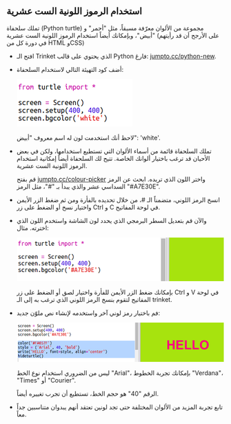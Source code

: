 ## استخدام الرموز اللونية الست عشرية

تملك سلحفاة (Python turtle) مجموعة من الألوان معرّفة مسبقاً، مثل "أحمر" و "أبيض"، وبإمكانك أيضاً استخدام الرموز اللونية الست عشرية (على الأرجح أن قد رأيتهم في دورة كل من HTML وCSS)

+ افتح الـ Trinket الذي يحتوي على قالب Python فارغ: <a href="http://jumpto.cc/python-new" target="_blank">jumpto.cc/python-new</a>.

+ أضف كود التهيئة التالي لاستخدام السلحفاة:
    
    ![لقطة شاشة](images/colourful-setup.png)
    
    لاحظ أنك استخدمت لون له اسم معروف "أبيض": 'white'.

+ تملك السلحفاة قائمة من أسماء الألوان التي تستطيع استخدامها، ولكن في بعض الأحيان قد ترغب باختيار ألوانك الخاصة. تتيح لك السلحفاة أيضاً إمكانية استخدام الرموز اللونية الست عشرية.
    
    قم بفتح <a href="http://jumpto.cc/colour-picker" target="_blank">jumpto.cc/colour-picker</a> واختر اللون الذي تريده. ابحث عن الرمز السداسي عشر والذي يبدأ بـ "#"، مثل الرمز "#A7E30E".

+ انسخ الرمز اللوني، متضمناً الـ #، من خلال تحديده بالفأرة ومن ثم ضغط الزر الأيمن واختيار نسخ أو الضغط على زر Ctrl و C في لوحة المفاتيح.

+ والآن قم بتعديل السطر البرمجي الذي يحدد لون الشاشة واستخدم اللون الذي اخترته. مثال:
    
    ![لقطة شاشة](images/colourful-background.png)
    
    بإمكانك ضغط الزر الأيمن للفأرة واختيار لصق أو الضغط على زر Ctrl و V في لوحة المفاتيح لتقوم بنسخ الرمز اللوني الذي ترغب به إلى الـ trinket.

+ فم باختيار رمز لوني آخر واستخدمه لإنشاء نص ملوّن جديد:
    
    ![لقطة شاشة](images/colourful-write.png)
    
    ليس من الضروري استخدام نوع الخط "Arial"، بإمكانك تجربة الخطوط "Verdana"، "Times" أو "Courier".
    
    الرقم "40" هو حجم الخط، تستطيع أن تجرب تغييره أيضاً.

+ تابع تجربة المزيد من الألوان المختلفة حتى تجد لونين تعتقد أنهم يبدوان متناسبين جداً معاً.
